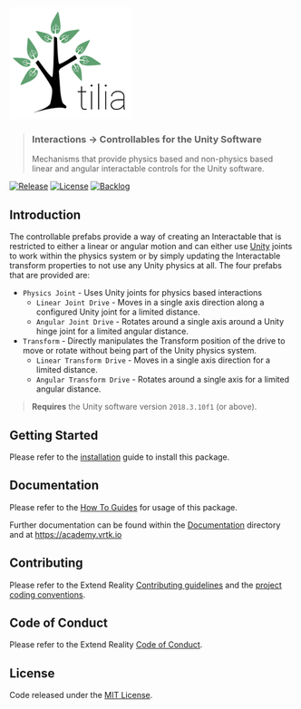 [![Tilia logo][Tilia-Image]](#)

> ### Interactions -> Controllables for the Unity Software
> Mechanisms that provide physics based and non-physics based linear and angular interactable controls for the Unity software.

[![Release][Version-Release]][Releases]
[![License][License-Badge]][License]
[![Backlog][Backlog-Badge]][Backlog]

## Introduction

The controllable prefabs provide a way of creating an Interactable that is restricted to either a linear or angular motion and can either use [Unity] joints to work within the physics system or by simply updating the Interactable transform properties to not use any Unity physics at all. The four prefabs that are provided are:

* `Physics Joint` - Uses Unity joints for physics based interactions
  * `Linear Joint Drive` - Moves in a single axis direction along a configured Unity joint for a limited distance.
  * `Angular Joint Drive` - Rotates around a single axis around a Unity hinge joint for a limited angular distance.
* `Transform` - Directly manipulates the Transform position of the drive to move or rotate without being part of the Unity physics system.
  * `Linear Transform Drive` - Moves in a single axis direction for a limited distance.
  * `Angular Transform Drive` - Rotates around a single axis for a limited angular distance.

> **Requires** the Unity software version `2018.3.10f1` (or above).

## Getting Started

Please refer to the [installation] guide to install this package.

## Documentation

Please refer to the [How To Guides] for usage of this package.

Further documentation can be found within the [Documentation] directory and at https://academy.vrtk.io

## Contributing

Please refer to the Extend Reality [Contributing guidelines] and the [project coding conventions].

## Code of Conduct

Please refer to the Extend Reality [Code of Conduct].

## License

Code released under the [MIT License][License].

[License-Badge]: https://img.shields.io/github/license/ExtendRealityLtd/Tilia.Interactions.Controllables.Unity.svg
[Version-Release]: https://img.shields.io/github/release/ExtendRealityLtd/Tilia.Interactions.Controllables.Unity.svg
[project coding conventions]: https://github.com/ExtendRealityLtd/.github/blob/master/CONVENTIONS/UNITY3D.md

[Tilia-Image]: https://raw.githubusercontent.com/ExtendRealityLtd/related-media/main/github/readme/tilia.png
[License]: LICENSE.md
[Documentation]: Documentation/
[How To Guides]: Documentation/HowToGuides/
[Installation]: Documentation/HowToGuides/Installation/README.md
[Backlog]: http://tracker.vrtk.io
[Backlog-Badge]: https://img.shields.io/badge/project-backlog-78bdf2.svg
[Releases]: ../../releases
[Contributing guidelines]: https://github.com/ExtendRealityLtd/.github/blob/master/CONTRIBUTING.md
[Code of Conduct]: https://github.com/ExtendRealityLtd/.github/blob/master/CODE_OF_CONDUCT.md

[Unity]: https://unity3d.com/